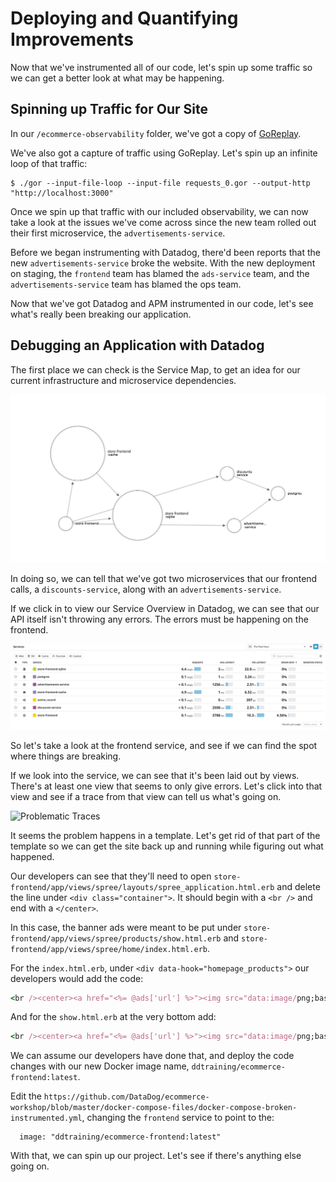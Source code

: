 # Deploying and Quantifying Improvements

Now that we've instrumented all of our code, let's spin up some traffic so we can get a better look at what may be happening.

## Spinning up Traffic for Our Site

In our `/ecommerce-observability` folder, we've got a copy of [GoReplay](https://goreplay.org).

We've also got a capture of traffic using GoReplay. Let's spin up an infinite loop of that traffic:

```
$ ./gor --input-file-loop --input-file requests_0.gor --output-http "http://localhost:3000"
```

Once we spin up that traffic with our included observability, we can now take a look at the issues we've come across since the new team rolled out their first microservice, the `advertisements-service`.

Before we began instrumenting with Datadog, there'd been reports that the new `advertisements-service` broke the website. With the new deployment on staging, the `frontend` team has blamed the `ads-service` team, and the `advertisements-service` team has blamed the ops team.

Now that we've got Datadog and APM instrumented in our code, let's see what's really been breaking our application.

## Debugging an Application with Datadog

The first place we can check is the Service Map, to get an idea for our current infrastructure and microservice dependencies.

![Datadog Service Map](../assets/ecommerce/service-map.png)

In doing so, we can tell that we've got two microservices that our frontend calls, a `discounts-service`, along with an `advertisements-service`.

If we click in to view our Service Overview in Datadog, we can see that our API itself isn't throwing any errors. The errors must be happening on the frontend.

![Services List](../assets/ecommerce/problematic-service.gif)

So let's take a look at the frontend service, and see if we can find the spot where things are breaking.

If we look into the service, we can see that it's been laid out by views. There's at least one view that seems to only give errors. Let's click into that view and see if a trace from that view can tell us what's going on.

![Problematic Traces](./assets/ecommerce/500-trace-errors.gif)

It seems the problem happens in a template. Let's get rid of that part of the template so we can get the site back up and running while figuring out what happened.

Our developers can see that they'll need to open `store-frontend/app/views/spree/layouts/spree_application.html.erb` and delete the line under `<div class="container">`. It should begin with a `<br />` and end with a `</center>`.

In this case, the banner ads were meant to be put under `store-frontend/app/views/spree/products/show.html.erb` and `store-frontend/app/views/spree/home/index.html.erb`.

For the `index.html.erb`, under `<div data-hook="homepage_products">` our developers would add the code:

```ruby
<br /><center><a href="<%= @ads['url'] %>"><img src="data:image/png;base64,<%= @ads['base64'] %>" /></a></center>

```

And for the `show.html.erb` at the very bottom add:

```ruby 
<br /><center><a href="<%= @ads['url'] %>"><img src="data:image/png;base64,<%= @ads['base64'] %>" /></a></center><br />
```

We can assume our developers have done that, and deploy the code changes with our new Docker image name, `ddtraining/ecommerce-frontend:latest`.

Edit the `https://github.com/DataDog/ecommerce-workshop/blob/master/docker-compose-files/docker-compose-broken-instrumented.yml`, changing the `frontend` service to point to the:

```
  image: "ddtraining/ecommerce-frontend:latest"
```

With that, we can spin up our project. Let's see if there's anything else going on.



